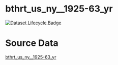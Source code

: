 # bthrt_us_ny__1925-63_yr

[![Dataset Lifecycle Badge](https://img.shields.io/static/v1.svg?label=Lifecycle&message=Unreleased&color=blue)](https://github.com/davidearn/iidda/blob/main/docs/lifecycle.md)

# Source Data

[bthrt_us_ny__1925-63_yr](https://raw.githubusercontent.com/davidearn/iidda/master/data/bthrt_us_ny__1925-63_yr/source-data/bthrt_us_ny__1925-63_yr.csv)
